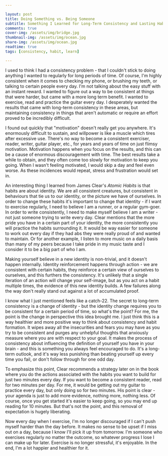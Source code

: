 ```yaml
---

layout: post
title: Doing Something vs. Being Someone
subtitle: Something I Learned for Long-Term Consistency and Lasting Habits.
comments: true
cover-img: /assets/img/bridge.jpg
thumbnail-img: /assets/img/ocean.jpg
share-img: /assets/img/ocean.jpg
readtime: true
tags: [consistency, habit, learn]

---
```


I used to think I had a consistency problem - that I couldn't stick to doing anything I wanted to regularly for long periods of time. Of course, I'm highly consistent when it comes to checking my phone, or brushing my teeth, or talking to certain people every day. I'm not talking about the easy stuff with an instant reward. I wanted to figure out a way to be consistent at things that were harder, but came with a more long term benefit. I wanted to exercise, read and practice the guitar every day. I desperately wanted the results that came with long-term consistency in these areas, but maintaining consistency in things that aren't automatic or require an effort proved to be incredibly difficult.

I found out quickly that "motivation" doesn't really get you anywhere. It's enormously difficult to sustain, and willpower is like a muscle which tires after excessive use. There's no way to become a consistent exerciser, reader, writer, guitar player, etc., for years and years of time on just flimsy motivation. Motivation happens when you focus on the results, and this can be a cause of enormous discouragement with time. The best results take a while to obtain, and they often come too slowly for motivation to keep you going. When I wasn't feeling motivated, I would skip a day and feel even worse. As these incidences would repeat, stress and frustration would set in.

An interesting thing I learned from James Clear's *Atomic Habits* is that habits are about identity. We are all consistent creatures, but consistent in behaviours that tie us to our identity, or the picture we have of ourselves. In order to change these habits it's important to change that identity - if I want to exercise regularly, I need to believe I am a runner, or a regular gym-goer. In order to write consistently, I need to make myself believe I am a writer - not just someone trying to write every day. Clear mentions that the more pride you have in a certain part of your identity, the more consistently you will practice the habits surrounding it. It would be way easier for someone to work out every day if they had abs they were really proud of and wanted to maintain. Or for another example, I listen to more music on a daily basis than many of my peers because I take pride in my music taste and I consider it to be a big part of who I am.

Making yourself believe in a new identity is non-trivial, and it doesn't happen internally. Identity reinforcement happens through action - we are consistent with certain habits, they reinforce a certain view of ourselves to ourselves, and this furthers the consistency.  It's unlikely that a single iteration of an action will change your self-image, but as you act on a habit multiple times, the evidence of this new identity builds. A few failures along the way don't really stand out against a lot of accumulated proof.

I know what I just mentioned feels like a catch-22. The secret to long-term consistency is a change of identity - but the identity change requires you to be consistent for a certain period of time, so what's the point? For me, the point is the change in perspective this idea brought me. I just think this is a way healthier and more positive way to think about consistency and habit formation. It wipes away all the insecurities and fears you may have as you try to be consistent and purges any unhelpful thoughts that anxiously measure where you are with respect to your goal. It makes the process of consistency about influencing the definition of yourself you have in your brain - and this is something you always feel encouraged to do. It's a long-term outlook, and it's way less punishing than beating yourself up every time you fail, or don't follow through for one odd day.

To emphasize this point, Clear recommends a strategy later on in the book where you do the actions associated with the habits you want to build for just two minutes every day. If you want to become a consistent reader, read for two minutes per day. For me, it would be getting out my guitar to practice every day, but only doing so for two minutes. His point is clear - your agenda is just to add more evidence, nothing more, nothing less. Of course, once you get started it's easier to keep going, so you may end up reading for 10 minutes. But that's not the point, and this removal of expectation is hugely liberating.

Now every day when I exercise,  I'm no longer discouraged if I can't push myself harder than the day before. It makes no sense to be upset if I miss out on a day, because I know I'll pick it up from tomorrow. I'm someone who exercises regularly no matter the outcome, so whatever progress I lose I can make up for later. Exercise is no longer stressful, it's enjoyable. In the end, I'm a lot happier and healthier for it.